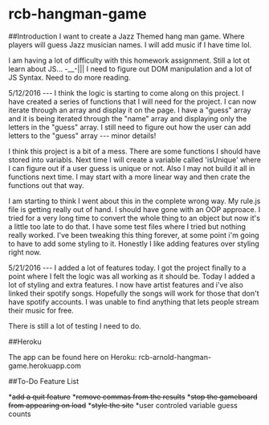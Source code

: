 # rcb-hangman-game
##Introduction
I want to create a Jazz Themed hang man game. Where players will guess Jazz musician names. I will add music if I have time lol.

I am having a lot of difficulty with this homework assignment. Still a lot ot learn about JS... -__-||| I need to figure out DOM manipulation and a lot of JS Syntax. Need to do more reading.

5/12/2016 --- I think the logic is starting to come along on this project. I have created a series of functions that I will need for the project. I can now iterate through an array and display it on the page. I have a "guess" array and it is being iterated through the "name" array and displaying only the letters in the "guess" array. I still need to figure out how the user can add letters to the "guess" array --- minor details! 

I think this project is a bit of a mess. There are some functions I should have stored into variabls. Next time I will create a variable called 'isUnique' where I can figure out if a user guess is unique or not. Also I may not build it all in functions next time. I may start with a more linear way and then crate the functions out that way. 

I am starting to think I went about this in the complete wrong way. My rule.js file is getting really out of hand. I should have gone with an OOP approace. I tried for a very long time to convert the whole thing to an object but now it's a little too late to do that. I  have some test files where I tried but nothing really worked. I've been tweaking this thing forever, at some point i'm going to have to add some styling to it. Honestly I like adding features over styling right now. 

5/21/2016 --- I added a lot of features today. I got the project finally to a point where I felt the logic was all working as it should be. Today I added a lot of styling and extra features. I now have artist features and i've also linked their spotify songs. Hopefully the songs will work for those that don't have spotify accounts. I was unable to find anything that lets people stream their music for free. 

There is still a lot of testing I need to do. 

##Heroku

The app can be found here on Heroku:
rcb-arnold-hangman-game.herokuapp.com

##To-Do Feature List

*~~add a quit feature~~
*~~remove commas from the results~~
*~~stop the gameboard from appearing on load~~
*~~style the site~~
*user controled variable guess counts